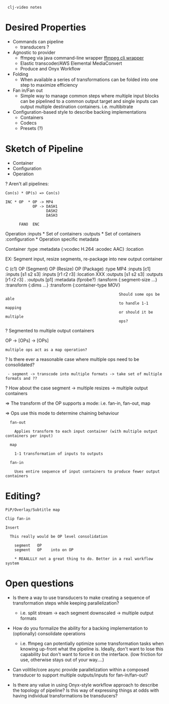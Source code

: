      clj-video notes

# Desired Properties

  - Commands can pipeline 
    * transducers ?
  - Agnostic to provider 
    * ffmpeg via java command-line wrapper
      [ffmpeg cli wrapper](https://github.com/bramp/ffmpeg-cli-wrapper)
    * Elastic transcoder/AWS Elemental MediaConvert
    * Produce and Onyx Workflow
  - Folding
    * When available a series of transformations can be folded into one 
      step to maximize efficiency
  - Fan in/Fan out
    * Simple way to manage common steps where multiple input blocks
      can be pipelined to a common output target and single inputs
      can output multiple destination containers.
      i.e. multibitrate 
  - Configuration-based style to describe backing implementations
    * Containers
    * Codecs
    * Presets (?)


# Sketch of Pipeline

  - Container
  - Configuration
  - Operation

  ?  Aren't all pipelines:

    Con(s) * OP(s) => Con(s)

    INC * OP  * OP -> MP4
                OP -> DASH1
                      DASH2
                      DASH3

          FANO  ENC

  Operation
    :inputs
      * Set of containers
    :outputs
      * Set of containers
    :configuration
      * Operation specific metadata

  Container
    :type 
    :metadata {:vcodec H.264 :acodec AAC}
    :location

  EX: Segment input, resize segments, re-package into new output container

  C (c1)                OP (Segment)                  OP (Resize)             OP (Package)
  :type MP4             :inputs [c1]                  :inputs [s1 s2 s3]      :inputs [r1 r2 r3]
  :location XXX         :outputs [s1 s2 s3]           :outputs [r1 r2 r3] .   :outputs [p1]
  :metadata (fprobe?)   :tansform {:segment-size ...} :transform {:dims ...}  :transform {:container-type MOV}

                                                      Should some ops be able
                                                      to handle 1-1 mapping
                                                      or should it be multiple
                                                      ops?

  ? Segmented to multiple output containers

  OP -> [OPs] -> [OPs]

    multiple ops act as a map operation?


  ? Is there ever a reasonable case where multiple ops need to be consolidated?

     - segment -> transcode into multiple formats -> take set of multiple formats and ??

  ? How about the case 
      segment -> multiple resizes -> multiple output containers


   => The transform of the OP supports a mode: i.e. fan-in, fan-out, map

   => Ops use this mode to determine chaining behaviour

      fan-out

        Applies transform to each input container (with multiple output containers per input) 

      map 

        1-1 transformation of inputs to outputs

      fan-in

        Uses entire sequence of input containers to produce fewer output containers


  # Editing?

    PiP/Overlay/Subtitle map

    Clip fan-in
    
    Insert

      This really would be OP level consolidation 

        segment   OP 
        segment   OP    into on OP

        * REAALLLY not a great thing to do. Better in a real workflow system

      


    

# Open questions

  - Is there a way to use transducers to make creating a sequence
    of transformation steps while keeping parallelization?

    * i.e. split stream -> each segment downscaled -> multiple output formats

  - How do you formalize the ability for a backing implementation 
    to (optionally) consolidate operations 

    * i.e.  ffmpeg can potentially optimize some transformation tasks
            when knowing up-front what the pipeline is. Ideally, don't 
            want to lose this capability but don't want to force it 
            on the interface. (low friction for use, otherwise stays out
            of your way....)

  - Can volitile/core async provide parallelization within a composed
    transducer to support multiple outputs/inputs for fan-in/fan-out?

  - Is there any value in using Onyx-style workflow approach to describe
    the topology of pipeline?  Is this way of expressing things at odds with
    having individual transformations be transducers?
